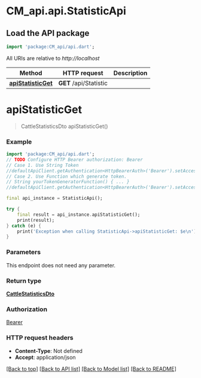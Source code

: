 # CM_api.api.StatisticApi

## Load the API package
```dart
import 'package:CM_api/api.dart';
```

All URIs are relative to *http://localhost*

Method | HTTP request | Description
------------- | ------------- | -------------
[**apiStatisticGet**](StatisticApi.md#apistatisticget) | **GET** /api/Statistic | 


# **apiStatisticGet**
> CattleStatisticsDto apiStatisticGet()



### Example
```dart
import 'package:CM_api/api.dart';
// TODO Configure HTTP Bearer authorization: Bearer
// Case 1. Use String Token
//defaultApiClient.getAuthentication<HttpBearerAuth>('Bearer').setAccessToken('YOUR_ACCESS_TOKEN');
// Case 2. Use Function which generate token.
// String yourTokenGeneratorFunction() { ... }
//defaultApiClient.getAuthentication<HttpBearerAuth>('Bearer').setAccessToken(yourTokenGeneratorFunction);

final api_instance = StatisticApi();

try {
    final result = api_instance.apiStatisticGet();
    print(result);
} catch (e) {
    print('Exception when calling StatisticApi->apiStatisticGet: $e\n');
}
```

### Parameters
This endpoint does not need any parameter.

### Return type

[**CattleStatisticsDto**](CattleStatisticsDto.md)

### Authorization

[Bearer](../README.md#Bearer)

### HTTP request headers

 - **Content-Type**: Not defined
 - **Accept**: application/json

[[Back to top]](#) [[Back to API list]](../README.md#documentation-for-api-endpoints) [[Back to Model list]](../README.md#documentation-for-models) [[Back to README]](../README.md)

